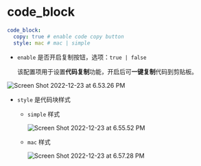 # code_block

```yaml
code_block:
  copy: true # enable code copy button
  style: mac # mac | simple
```


- `enable` 是否开启复制按钮，选项：`true | false`

  该配置项用于设置**代码复制**功能，开启后可**一键复制**代码到剪贴板。


![Screen Shot 2022-12-23 at 6.53.26 PM](https://evan.beee.top/img/Screen%20Shot%202022-12-23%20at%206.53.26%20PM.png)

- `style` 是代码块样式

  - `simple` 样式

    ![Screen Shot 2022-12-23 at 6.55.52 PM](https://evan.beee.top/img/Screen%20Shot%202022-12-23%20at%206.55.52%20PM.png)

  - `mac` 样式

    ![Screen Shot 2022-12-23 at 6.57.28 PM](https://evan.beee.top/img/Screen%20Shot%202022-12-23%20at%206.57.28%20PM.png)
